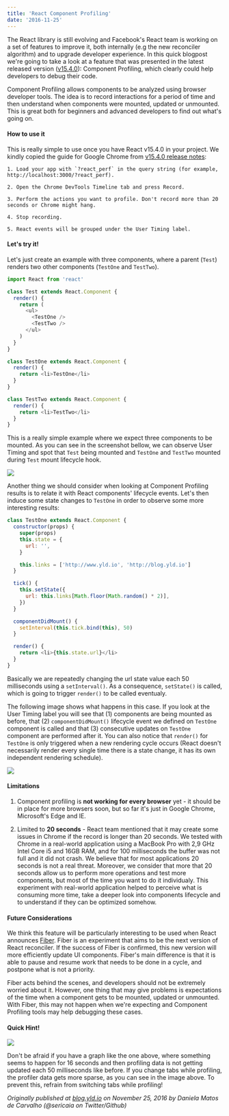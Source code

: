 ```yaml
---
title: 'React Component Profiling'
date: '2016-11-25'
---
```


The React library is still evolving and Facebook's React team is working on a set of features to improve it, both internally (e.g the new reconciler algorithm) and to upgrade developer experience. In this quick blogpost we're going to take a look at a feature that was presented
in the latest released version ([v15.4.0](https://facebook.github.io/react/blog/2016/11/16/react-v15.4.0.html)): Component Profiling, which clearly could help developers to debug their code.

Component Profiling allows components to be analyzed using browser developer tools. The idea is to record interactions for a period of time and then understand when components were mounted, updated or unmounted. This is great both for beginners and advanced developers to find out what's going on.

#### How to use it

This is really simple to use once you have React v15.4.0 in your project. We kindly copied the guide for Google Chrome from [v15.4.0 release notes](https://facebook.github.io/react/blog/2016/11/16/react-v15.4.0.html):

```
1. Load your app with `?react_perf` in the query string (for example, http://localhost:3000/?react_perf).

2. Open the Chrome DevTools Timeline tab and press Record.

3. Perform the actions you want to profile. Don't record more than 20 seconds or Chrome might hang.

4. Stop recording.

5. React events will be grouped under the User Timing label.
```

#### Let's try it!

Let's just create an example with three components, where a parent (`Test`) renders two other components (`TestOne` and `TestTwo`).

```js
import React from 'react'

class Test extends React.Component {
  render() {
    return (
      <ul>
        <TestOne />
        <TestTwo />
      </ul>
    )
  }
}

class TestOne extends React.Component {
  render() {
    return <li>TestOne</li>
  }
}

class TestTwo extends React.Component {
  render() {
    return <li>TestTwo</li>
  }
}
```

This is a really simple example where we expect three components to be mounted. As you can see in the screenshot bellow, we can observe User Timing and spot that `Test` being mounted and `TestOne` and `TestTwo` mounted during `Test` mount lifecycle hook.

<img src="https://cloud.githubusercontent.com/assets/1150553/26068442/723ae60a-3995-11e7-9bd7-e7e4705b2c94.png" />

Another thing we should consider when looking at Component Profiling results is to relate it with React components' lifecycle events. Let's then induce some state changes to `TestOne` in order to observe some more interesting results:

```js
class TestOne extends React.Component {
  constructor(props) {
    super(props)
    this.state = {
      url: '',
    }

    this.links = ['http://www.yld.io', 'http://blog.yld.io']
  }

  tick() {
    this.setState({
      url: this.links[Math.floor(Math.random() * 2)],
    })
  }

  componentDidMount() {
    setInterval(this.tick.bind(this), 50)
  }

  render() {
    return <li>{this.state.url}</li>
  }
}
```

Basically we are repeatedly changing the url state value each 50 milliseconds using a `setInterval()`. As a consequence, `setState()` is called, which is going to trigger `render()` to be called eventualy.

The following image shows what happens in this case. If you look at the User Timing label you will see that (1) components are being mounted as before, that (2) `componentDidMount()` lifecycle event we defined on `TestOne` component is called and that (3) consecutive updates on `TestOne` component are performed after it. You can also notice that `render()` for `TestOne` is only triggered when a new rendering cycle occurs (React doesn't necessarily render every single time there is a state change, it has its own independent rendering schedule).

<img src="https://media.giphy.com/media/xUA7aW3zyTnohYU5LG/giphy.gif" />

#### Limitations

1. Component profiling is **not working for every browser** yet - it should be in place for more browsers soon, but so far it's just in Google Chrome, Microsoft's Edge and IE.

2) Limited to **20 seconds** - React team mentioned that it may create some issues in Chrome if the record is longer than 20 seconds. We tested with Chrome in a real-world application using a MacBook Pro with 2,9 GHz Intel Core i5 and 16GB RAM, and for 100 milliseconds the buffer was not full and it did not crash. We believe that for most applications 20 seconds is not a real threat. Moreover, we consider that more that 20 seconds allow us to perform more operations and test more components, but most of the time you want to do it individualy. This experiment with real-world application helped to perceive what is consuming more time, take a deeper look into components lifecycle and to understand if they can be optimized somehow.

#### Future Considerations

We think this feature will be particularly interesting to be used when React announces [Fiber](https://facebook.github.io/react/contributing/codebase-overview.html#fiber-reconciler). Fiber is an experiment that aims to be the next version of React reconciler. If the success of Fiber is confirmed, this new version will more efficiently update UI components. Fiber's main difference is that it is able to pause and resume work that needs to be done in a cycle, and postpone what is not a priority.

Fiber acts behind the scenes, and developers should not be extremely worried about it. However, one thing that may give problems is expectations of the time when a component gets to be mounted, updated or unmounted. With Fiber, this may not happen when we're expecting and Component Profiling tools may help debugging these cases.

#### Quick Hint!

<img src="https://cloud.githubusercontent.com/assets/1150553/26068544/c8a0c960-3995-11e7-943a-00d0c14aa48a.png" />

Don't be afraid if you have a graph like the one above, where something seems to happen for 16 seconds and then profiling data is not getting updated each 50 milliseconds like before. If you change tabs while profiling, the profiler data gets more sparse, as you can see in the image above. To prevent this, refrain from switching tabs while profiling!

_Originally published at [blog.yld.io](https://blog.yld.io/) on November 25, 2016 by Daniela Matos de Carvalho (@sericaia on Twitter/Github)_
